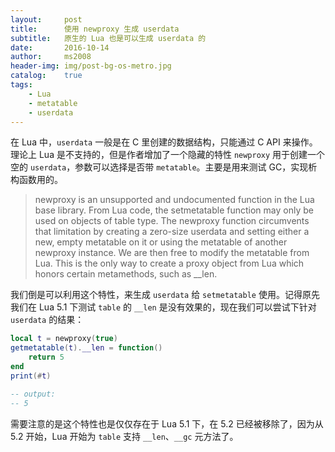 ```yaml
---
layout:     post
title:      使用 newproxy 生成 userdata
subtitle:   原生的 Lua 也是可以生成 userdata 的
date:       2016-10-14
author:     ms2008
header-img: img/post-bg-os-metro.jpg
catalog:    true
tags:
    - Lua
    - metatable
    - userdata
---
```


在 Lua 中，`userdata` 一般是在 C 里创建的数据结构，只能通过 C API 来操作。理论上 Lua 是不支持的，但是作者增加了一个隐藏的特性 `newproxy` 用于创建一个空的 `userdata`，参数可以选择是否带 `metatable`。主要是用来测试 GC，实现析构函数用的。

> newproxy is an unsupported and undocumented function in the Lua base library. From Lua code, the setmetatable function may only be used on objects of table type. The newproxy function circumvents that limitation by creating a zero-size userdata and setting either a new, empty metatable on it or using the metatable of another newproxy instance. We are then free to modify the metatable from Lua. This is the only way to create a proxy object from Lua which honors certain metamethods, such as __len.

我们倒是可以利用这个特性，来生成 `userdata` 给 `setmetatable` 使用。记得原先我们在 Lua 5.1 下测试 `table` 的 `__len` 是没有效果的，现在我们可以尝试下针对 `userdata` 的结果：

```lua
local t = newproxy(true)
getmetatable(t).__len = function()
    return 5
end
print(#t)

-- output:
-- 5
```

需要注意的是这个特性也是仅仅存在于 Lua 5.1 下，在 5.2 已经被移除了，因为从 5.2 开始，Lua 开始为 `table` 支持 `__len`、`__gc` 元方法了。
